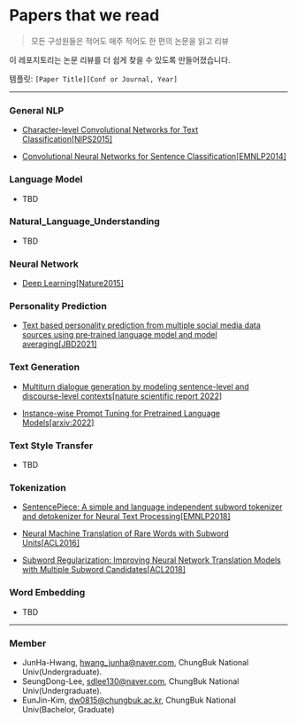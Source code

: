 # Papers that we read

> 모든 구성원들은 적어도 매주 적어도 한 편의 논문을 읽고 리뷰

이 레포지토리는  논문 리뷰를 더 쉽게 찾을 수 있도록 만들어졌습니다.

템플릿: `[Paper Title][Conf or Journal, Year]`

--------------

### General NLP

- [Character-level Convolutional Networks for Text Classification[NIPS2015]](https://github.com/DAILAB-CBNU/Papers/blob/main/General_NLP/Character-level%20Convolutional%20Networks%20for%20Text%20Classification.md)

- [Convolutional Neural Networks for Sentence Classification[EMNLP2014]](https://github.com/DAILAB-CBNU/Papers/blob/main/General_NLP/Convolutional%20Neural%20Networks%20for%20Sentence%20Classification.md)

### Language Model

- TBD

### Natural_Language_Understanding

- TBD

### Neural Network

- [Deep Learning[Nature2015]](https://github.com/DAILAB-CBNU/Papers/blob/main/Neural_Network/Deep_Learning.md)

### Personality Prediction

- [Text based personality prediction from multiple social media data sources using pre‑trained language model and model averaging[JBD2021]](https://github.com/DAILAB-CBNU/Papers/blob/main/Personlity_Prediction/Text%20based%20personality%20prediction%20from%20multiple%20social%20media%20data%20sources%20using%20pre%E2%80%91trained%20language%20model%20and%20model%20averaging.md)

### Text Generation

- [Multiturn dialogue generation by modeling sentence-level and discourse-level contexts[nature scientific report 2022]](https://github.com/DAILAB-CBNU/Papers/blob/main/Text_Generation/Multiturn%20dialogue%20generation.md)

- [Instance-wise Prompt Tuning for Pretrained Language Models[arxiv:2022]](https://github.com/DAILAB-CBNU/Papers/blob/main/Text_Generation/Instance-wise%20Prompt%20Tuning%20for%20Pretrained%20Language%20Models.md)


### Text Style Transfer

- TBD

### Tokenization

- [SentencePiece: A simple and language independent subword tokenizer and detokenizer for Neural Text Processing[EMNLP2018]](https://github.com/DAILAB-CBNU/Papers/blob/main/Tokenization/SentencePiece.md)

- [Neural Machine Translation of Rare Words with Subword Units[ACL2016]](https://github.com/DAILAB-CBNU/Papers/blob/main/Tokenization/BPE.md)

- [Subword Regularization: Improving Neural Network Translation Models with Multiple Subword Candidates[ACL2018]](https://github.com/DAILAB-CBNU/Papers/blob/main/Tokenization/Subword%20Regularization.md)

### Word Embedding

- TBD

-----------

### Member

- JunHa-Hwang, hwang_junha@naver.com, ChungBuk National Univ(Undergraduate).
- SeungDong-Lee, sdlee130@naver.com, ChungBuk National Univ(Undergraduate).
- EunJin-Kim, dw0815@chungbuk.ac.kr, ChungBuk National Univ(Bachelor, Graduate)
